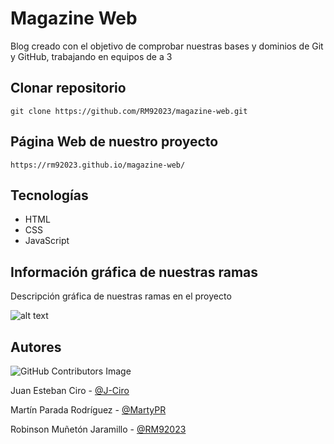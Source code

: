 # Magazine Web

Blog creado con el objetivo de comprobar nuestras bases y dominios de Git y GitHub, trabajando en equipos de a 3

## Clonar repositorio

```
git clone https://github.com/RM92023/magazine-web.git
```

## Página Web de nuestro proyecto

```
https://rm92023.github.io/magazine-web/
```

## Tecnologías

* HTML
* CSS
* JavaScript

## Información gráfica de nuestras ramas

Descripción gráfica de nuestras ramas en el proyecto

![alt text](https://media.discordapp.net/attachments/1316444508136935484/1316777120155963472/image.png?ex=675c47c1&is=675af641&hm=52c58feec15dc506930e77c856e21a712140ec5a56f8bc21ae58f325dd878698&=&format=webp&quality=lossless&width=1241&height=585)



## Autores

![GitHub Contributors Image](https://contrib.rocks/image?repo=RM92023/magazine-web)

Juan Esteban Ciro - <a href="https://github.com/J-Ciro" target="_blank"> @J-Ciro</a>

Martín Parada Rodríguez - <a href="https://github.com/MartyPR" target="_blank"> @MartyPR</a>

Robinson Muñetón Jaramillo - <a href="https://github.com/RM92023" target="_blank"> @RM92023</a>
